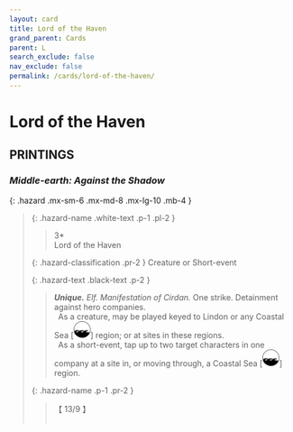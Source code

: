 ```yaml
---
layout: card
title: Lord of the Haven
grand_parent: Cards
parent: L
search_exclude: false
nav_exclude: false
permalink: /cards/lord-of-the-haven/
---
```


# Lord of the Haven


## PRINTINGS


### _Middle-earth: Against the Shadow_

{: .hazard .mx-sm-6 .mx-md-8 .mx-lg-10 .mb-4 }
> {: .hazard-name .white-text .p-1 .pl-2 }
> > <div class="hazard-mp">3*</div>
> > <div class="card-name">Lord of the Haven</div>
>
> {: .hazard-classification .pr-2 }
> Creature or Short-event
>
> {: .hazard-text .black-text .p-2 }
> > _**Unique.**_ _Elf._ _Manifestation of Cirdan._ One strike. Detainment against hero companies. <br>&ensp;As a creature, may be played keyed to Lindon or any Coastal Sea <nobr>[<img src="/assets/images/coastalsea.svg">]</nobr> region; or at sites in these regions. <br>&ensp;As a short-event, tap up to two target characters in one company at a site in, or moving through, a Coastal Sea <nobr>[<img src="/assets/images/coastalsea.svg">]</nobr> region. 
>
> {: .hazard-name .p-1 .pr-2 }
> > <div class="card-shield">【 13/9 】</div>
> > <div class="card-corruption">&nbsp;</div>

